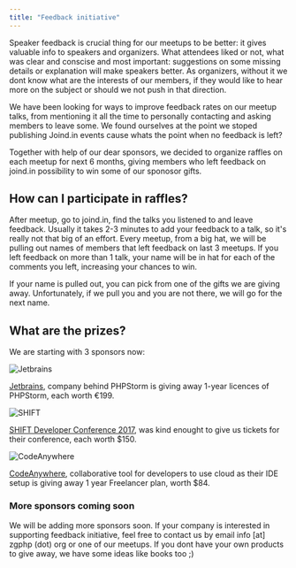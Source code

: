 ```yaml
---
title: "Feedback initiative"
---
```




Speaker feedback is crucial thing for our meetups to be better: it gives valuable info to speakers and organizers. What attendees liked or not, what was clear and conscise and most important: suggestions on some missing details or explanation will make speakers better. As organizers, without it we dont know what are the interests of our members, if they would like to hear more on the subject or should we not push in that direction.

We have been looking for ways to improve feedback rates on our meetup talks, from mentioning it all the time to personally contacting and asking members to leave some. We found ourselves at the point we stoped publishing Joind.in events cause whats the point when no feedback is left? 

Together with help of our dear sponsors, we decided to organize raffles on each meetup for next 6 months, giving members who left feedback on joind.in possibility to win some of our sponosor gifts.

## How can I participate in raffles?

After meetup, go to joind.in, find the talks you listened to and leave feedback. Usually it takes 2-3 minutes to add your feedback to a talk, so it's really not that big of an effort. Every meetup, from a big hat, we will be pulling out names of members that left feedback on last 3 meetups. If you left feedback on more than 1 talk, your name will be in hat for each of the comments you left, increasing your chances to win.

If your name is pulled out, you can pick from one of the gifts we are giving away. Unfortunately, if we pull you and you are not there, we will go for the next name.

## What are the prizes?

We are starting with 3 sponsors now:

![Jetbrains](/images/sponsors/icon_PhpStorm.png)

[Jetbrains](https://www.jetbrains.com/), company behind PHPStorm is giving away 1-year licences of PHPStorm, each worth €199.



![SHIFT](/images/sponsors/shift-2017.png)

[SHIFT Developer Conference 2017](http://shift.codeanywhere.com), was kind enought to give us tickets for their conference, each worth $150.



![CodeAnywhere](/images/sponsors/codeanywhere.jpg)

[CodeAnywhere](https://codeanywhere.com), collaborative tool for developers to use cloud as their IDE setup is giving away 1 year Freelancer plan, worth $84.

### More sponsors coming soon

We will be adding more sponsors soon. If your company is interested in supporting feedback initiative, feel free to contact us by email info [at] zgphp (dot) org or one of our meetups. If you dont have your own products to give away, we have some ideas like books too ;)


